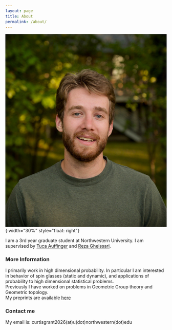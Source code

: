 ```yaml
---
layout: page
title: About
permalink: /about/
---
```


![image](/images/headshot.jpeg){:width="30%" style="float: right"}

I am a 3rd year graduate student at Northwestern University. I am supervised by [Tuca Auffinger](http://math.northwestern.edu/~auffing/) and [Reza Gheissari](https://sites.northwestern.edu/gheissari/).

### More Information

I primarily work in high dimensional probability. In particular I am interested in behavior of spin glasses (static and dynamic), and applications of probability to high dimensional statistical problems.      
Previously I have worked on problems in Geometric Group theory and Geometric topology.   
My preprints are available [here](/research)

### Contact me

My email is: curtisgrant2026(at)u(dot)northwestern(dot)edu
